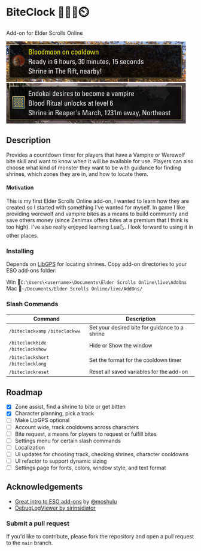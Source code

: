 # BiteClock 🧛‍♂️🐺⏲️

Add-on for Elder Scrolls Online

![Bite clock example for werewolf player](https://raw.githubusercontent.com/Brodingo/biteclock/refs/heads/main/media/bc_example1.jpg)
![Bite clock example for vampire seeking player](https://raw.githubusercontent.com/Brodingo/biteclock/refs/heads/main/media/bc_example2.jpg)

## Description

Provides a countdown timer for players that have a Vampire or Werewolf bite skill and want to know when it will be available for use. Players can also choose what kind of monster they want to be with guidance for finding shrines, which zones they are in, and how to locate them.

#### Motivation

This is my first Elder Scrolls Online add-on, I wanted to learn how they are created so I started with something I've wanted for myself. In game I like providing werewolf and vampire bites as a means to build community and save others money (since Zenimax offers bites at a premium that I think is too high). I've also really enjoyed learning Lua🌜. I look forward to using it in other places.

### Installing
Depends on [LibGPS](https://www.esoui.com/downloads/info601-LibGPS.html) for locating shrines.
Copy add-on directories to your ESO add-ons folder:

Win 📂`C:\Users\<username>\Documents\Elder Scrolls Online\live\AddOns`\
Mac 📂`~/Documents/Elder Scrolls Online/live/AddOns/`

### Slash Commands
| Command | Description |
| --- | --- |
| `/biteclockvamp` `/biteclockww`| Set your desired bite for guidance to a shrine |
| `/biteclockhide` `/biteclockshow` | Hide or Show the window |
| `/biteclockshort` `/biteclocklong` | Set the format for the cooldown timer |
| `/biteclockreset` | Reset all saved variables for the add-on |

## Roadmap
- [x] Zone assist, find a shrine to bite or get bitten
- [x] Character planning, pick a track
- [ ] Make LipGPS optional
- [ ] Account wide, track cooldowns across characters
- [ ] Bite request, a means for players to request or fulfill bites
- [ ] Settings menu for certain slash commands
- [ ] Localization
- [ ] UI updates for choosing track, checking shrines, character cooldowns
- [ ] UI refactor to support dynamic sizing
- [ ] Settings page for fonts, colors, window style, and text format

## Acknowledgements
* [Great intro to ESO add-ons](https://www.youtube.com/watch?v=ZYsr5pVqhso) by [@moshulu](https://github.com/moshulu)
* [DebugLogViewer by sirinsidiator](https://www.esoui.com/downloads/info2389-DebugLogViewer.html)

### Submit a pull request

If you'd like to contribute, please fork the repository and open a pull request to the `main` branch.
